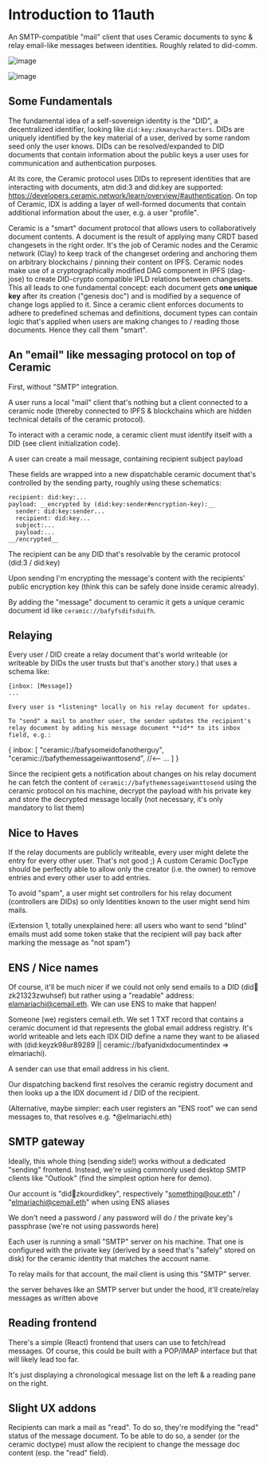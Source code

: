 # Introduction to 11auth 

An SMTP-compatible "mail" client that uses Ceramic documents to sync & relay email-like messages between identities. Roughly related to did-comm.



![image](https://user-images.githubusercontent.com/1344649/120117004-52480a80-c18b-11eb-9625-51e26104647f.png)

![image](https://user-images.githubusercontent.com/1344649/120117024-6855cb00-c18b-11eb-9815-4994477906ea.png)


## Some Fundamentals

The fundamental idea of a self-sovereign identity is the "DID", a decentralized identifier, looking like `did:key:zkmanycharacters`. DIDs are uniquely identified by the key material of a user, derived by some random seed only the user knows. DIDs can be resolved/expanded to DID documents that contain information about the public keys a user uses for communication and authentication purposes. 

At its core, the Ceramic protocol uses DIDs to represent identities that are interacting with documents, atm did:3 and did:key are supported: https://developers.ceramic.network/learn/overview/#authentication. On top of Ceramic, IDX is adding a layer of well-formed documents that contain additional information about the user, e.g. a user "profile".

Ceramic is a "smart" document protocol that allows users to collaboratively document contents. A document is the result of applying many CRDT based changesets in the right order. It's the job of Ceramic nodes and the Ceramic network (Clay) to keep track of the changeset ordering and anchoring them on arbitrary blockchains / pinning their content on IPFS. Ceramic nodes make use of a cryptographically modified DAG component in IPFS (dag-jose) to create DID-crypto compatible IPLD relations between changesets. This all leads to one fundamental concept: each document gets **one unique key** after its creation ("genesis doc") and is modified by a sequence of change logs applied to it. Since a ceramic client enforces documents to adhere to predefined schemas and definitions, document types can contain logic that's applied when users are making changes to / reading those documents. Hence they call them "smart". 

## An "email" like messaging protocol on top of Ceramic

First, without "SMTP" integration.

A user runs a local "mail" client that's nothing but a client connected to a ceramic node (thereby connected to IPFS & blockchains which are hidden technical details of the ceramic protocol).

To interact with a ceramic node, a ceramic client must identify itself with a DID (see client initialization code).

A user can create a mail message, containing
recipient
subject
payload

These fields are wrapped into a new dispatchable ceramic document that's controlled by the sending party, roughly using these schematics: 

```
recipient: did:key:...
payload: __encrypted by (did:key:sender#encryption-key):__
  sender: did:key:sender...
  recipient: did:key...
  subject:...
  payload:...
__/encrypted__
```

The recipient can be any DID that's resolvable by the ceramic protocol (did:3 / did:key)

Upon sending I'm encrypting the message's content with the recipients' public encryption key (think this can be safely done inside ceramic already).

By adding the "message" document to ceramic it gets a unique ceramic document id like `ceramic://bafyfsdifsduifh`.

## Relaying

Every user / DID create a relay document that's world writeable (or writeable by DIDs the user trusts but that's another story.) that uses a schema like:

```
{inbox: [Message]}
...

Every user is *listening* locally on his relay document for updates. 

To "send" a mail to another user, the sender updates the recipient's relay document by adding his message document **id** to its inbox field, e.g.:

```
{
  inbox: [
    "ceramic://bafysomeidofanotherguy",
    "ceramic://bafythemessageiwanttosend", //<--
    ...
  ]
}

Since the recipient gets a notification about changes on his relay document he can fetch the content of `ceramic://bafythemessageiwanttosend` using the ceramic protocol on his machine, decrypt the payload with his private key and store the decrypted message locally (not necessary, it's only mandatory to list them)

## Nice to Haves

If the relay documents are publicly writeable, every user might delete the entry for every other user. That's not good ;) A custom Ceramic DocType should be perfectly able to allow only the creator (i.e. the owner) to remove entries and every other user to add entries.

To avoid "spam", a user might set controllers for his relay document (controllers are DIDs) so only Identities known to the user might send him mails.

(Extension 1, totally unexplained here: all users who want to send "blind" emails must add some token stake that the recipient will pay back after marking the message as "not spam")

## ENS / Nice names

Of course, it'll be much nicer if we could not only send emails to a DID (did:key:zk21323zwuhsef) but rather using a "readable" address: elamariachi@cemail.eth. We can use ENS to make that happen!

Someone (we) registers cemail.eth. We set 1 TXT record that contains a ceramic document id that represents the global email address registry. It's world writeable and lets each IDX DID define a name they want to be aliased with (did:keyzk98ur89289 || ceramic://bafyanidxdocumentindex => elmariachi).

A sender can use that email address in his client.

Our dispatching backend first resolves the ceramic registry document and then looks up a the IDX document id / DID of the recipient. 

(Alternative, maybe simpler: each user registers an "ENS root" we can send messages to, that resolves e.g. *@elmariachi.eth)

## SMTP gateway

Ideally, this whole thing (sending side!) works without a dedicated "sending" frontend. Instead, we're using commonly used desktop SMTP clients like "Outlook" (find the simplest option here for demo).

Our account is "did:key:zkourdidkey", respectively "something@our.eth" / "elmariachi@cemail.eth" when using ENS aliases

We don't need a password / any password will do / the private key's passphrase (we're not using passwords here)

Each user is running a small "SMTP" server on his machine. That one is configured with the private key (derived by a seed that's "safely" stored on disk) for the ceramic identity that matches the account name.

To relay mails for that account, the mail client is using this "SMTP" server.

the server behaves like an SMTP server but under the hood, it'll create/relay messages as written above

## Reading frontend

There's a simple (React) frontend that users can use to fetch/read messages. Of course, this could be built with a POP/IMAP interface but that will likely lead too far. 

It's just displaying a chronological message list on the left & a reading pane on the right.

## Slight UX addons

Recipients can mark a mail as "read". To do so, they're modifying the "read" status of the message document. To be able to do so, a sender (or the ceramic doctype) must allow the recipient to change the message doc content (esp. the "read" field).
